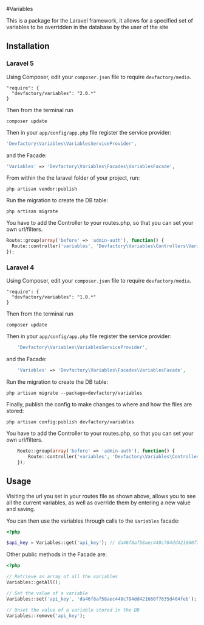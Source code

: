#Variables

This is a package for the Laravel framework, it allows for a specified set of variables to be overridden in the database by the user of the site

## Installation

### Laravel 5

Using Composer, edit your `composer.json` file to require `devfactory/media`.

    "require": {
      "devfactory/variables": "2.0.*"
    }

Then from the terminal run

    composer update

Then in your `app/config/app.php` file register the service provider:

```php
'Devfactory\Variables\VariablesServiceProvider',
```
and the Facade:

```php
'Variables' => 'Devfactory\Variables\Facades\VariablesFacade',
```

From within the the laravel folder of your project, run:

    php artisan vendor:publish

Run the migration to create the DB table:

    php artisan migrate

You have to add the Controller to your routes.php, so that you can set your own url/filters.

```php
Route::group(array('before' => 'admin-auth'), function() {
  Route::controller('variables', 'Devfactory\Variables\Controllers\VariablesController');
});
```

### Laravel 4

Using Composer, edit your `composer.json` file to require `devfactory/media`.

    "require": {
      "devfactory/variables": "1.0.*"
    }

Then from the terminal run

    composer update

Then in your `app/config/app.php` file register the service provider:

```php
    'Devfactory\Variables\VariablesServiceProvider',
```

and the Facade:

```php
    'Variables' => 'Devfactory\Variables\Facades\VariablesFacade',
```

Run the migration to create the DB table:

    php artisan migrate --package=devfactory/variables

Finally, publish the config to make changes to where and how the files are stored:

    php artisan config:publish devfactory/variables

You have to add the Controller to your routes.php, so that you can set your own url/filters.

```php
    Route::group(array('before' => 'admin-auth'), function() {
        Route::controller('variables', 'Devfactory\Variables\Controllers\VariablesController');
    });
```

## Usage

Visiting the url you set in your routes file as shown above, allows you to see all the current variables, as well as override them by entering a new value and saving.

You can then use the variables through calls to the `Variables` facade:

```php
<?php

$api_key = Variables::get('api_key'); // da46f8af58aec448c784dd421660f7635d404feb
```

Other public methods in the Facade are:

```php
<?php

// Retrieve an array of all the variables
Variables::getAll();

// Set the value of a variable
Variables::set('api_key', 'da46f8af58aec448c784dd421660f7635d404feb');

// Unset the value of a variable stored in the DB
Variables::remove('api_key');
```

